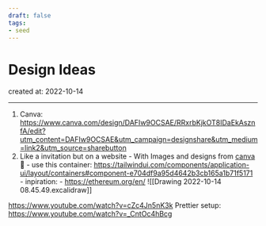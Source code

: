 ```yaml
---
draft: false
tags: 
- seed
---
```


# Design Ideas

created at: 2022-10-14

---

1. Canva: https://www.canva.com/design/DAFIw9OCSAE/RRxrbKjkOT8IDaEkAsznfA/edit?utm_content=DAFIw9OCSAE&utm_campaign=designshare&utm_medium=link2&utm_source=sharebutton
2. Like a invitation but on a website - With Images and designs from [canva](https://www.canva.com/design/DAFHDer5U_k/D5lOIE9R_Cm-353zHb51Vw/edit) 🥳 - use this container: https://tailwindui.com/components/application-ui/layout/containers#component-e704df9a95d4642b3cb165a1b71f5171 - inpiration: - https://ethereum.org/en/
   ![[Drawing 2022-10-14 08.45.49.excalidraw]]

https://www.youtube.com/watch?v=cZc4Jn5nK3k
Prettier setup: https://www.youtube.com/watch?v=_CntOc4hBcg
